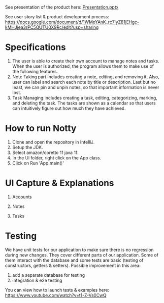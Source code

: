See presentation of the product here: [Presentation.pptx](https://utoronto-my.sharepoint.com/:p:/r/personal/kateryna_kondratiuk_mail_utoronto_ca/Documents/Presentation.pptx?d=wdcbf948c4d3c468997be0e8c40a652ca&csf=1&web=1&e=sCBrEO)

See user story list & product development process: https://docs.google.com/document/d/1WMoYAnK_rc7lyZ81jEHgc-kMHJjea3rPC5QUTU0X9Rc/edit?usp=sharing
# Specifications
1. The user is able to create their own account to manage notes and tasks. When the user is authorized, the program allows them to make use of the following features.
2. Note Taking part includes creating a note, editing, and removing it. Also, user can label and search each note by title or description. Last but no least, we can pin and unpin notes, so that important information is never lost.  
3. Task Managing includes creating a task, editing, categorizing, marking, and deleting the task. The tasks are shown as a calendar so that users can intuitively figure out how much they have achieved.
 
# How to run Notty

1. Clone and open the repository in IntelliJ.
2. Setup the JDK.
3. Select amazon/coretto 11 java 11.
4. In the UI folder, right click on the App class.
5. Click on Run 'App.main()'

# UI Capture & Explanations 

1) Accounts

2) Notes 

3) Tasks

# Testing 
We have unit tests for our application to make sure there is no regression during new changes. They cover different parts of our application. Some of them interact with the database and some tests are basic (testing of constructors, getters & setters).
Possible improvement in this area: 
1) add a separate database for testing
2) integration & e2e testing  

You can view how to launch tests & examples here: https://www.youtube.com/watch?v=t1-Z-Vs0CwQ
